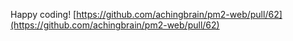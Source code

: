 Happy coding! [https://github.com/achingbrain/pm2-web/pull/62](https://github.com/achingbrain/pm2-web/pull/62)